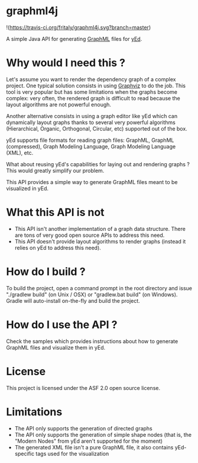 graphml4j
=========

!(https://travis-ci.org/fritaly/graphml4j.svg?branch=master)

A simple Java API for generating [GraphML](http://graphml.graphdrawing.org/) files for [yEd](http://www.yworks.com/en/products/yfiles/yed/).

Why would I need this ?
=======================

Let's assume you want to render the dependency graph of a complex project. One typical solution consists in using [Graphviz](http://www.graphviz.org/) to do the job. This tool is very popular but has some limitations when the graphs become complex: very often, the rendered graph is difficult to read because the layout algorithms are not powerful enough.

Another alternative consists in using a graph editor like yEd which can dynamically layout graphs thanks to several very powerful algorithms (Hierarchical, Organic, Orthogonal, Circular, etc) supported out of the box.

yEd supports file formats for reading graph files: GraphML, GraphML (compressed), Graph Modeling Language, Graph Modeling Language (XML), etc.

What about reusing yEd's capabilities for laying out and rendering graphs ? This would greatly simplify our problem.

This API provides a simple way to generate GraphML files meant to be visualized in yEd.

What this API is not
====================

* This API isn't another implementation of a graph data structure. There are tons of very good open source APIs to address this need.
* This API doesn't provide layout algorithms to render graphs (instead it relies on yEd to address this need).

How do I build ?
================

To build the project, open a command prompt in the root directory and issue "./gradlew build" (on Unix / OSX) or "gradlew.bat build" (on Windows). Gradle will auto-install on-the-fly and build the project.

How do I use the API ?
======================

Check the samples which provides instructions about how to generate GraphML files and visualize them in yEd.

License
=======

This project is licensed under the ASF 2.0 open source license.

Limitations
===========

* The API only supports the generation of directed graphs
* The API only supports the generation of simple shape nodes (that is, the "Modern Nodes" from yEd aren't supported for the moment)
* The generated XML file isn't a pure GraphML file, it also contains yEd-specific tags used for the visualization
